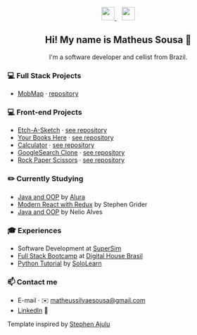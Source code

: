 <p align='center'>
  <a href="https://instagram.com/matchossousa">
    <img height="30" src="https://seeklogo.com/images/I/instagram-new-2016-logo-4773FE3F99-seeklogo.com.png">
  </a>&nbsp;&nbsp;
  <a href="https://www.linkedin.com/in/matheussilvaesousa/">
    <img height="30" src="https://seeklogo.com/images/L/linkedin-new-2020-logo-E14A5D55ED-seeklogo.com.png">
  </a>
</p>

<h2 align="center">Hi! My name is Matheus Sousa 👋</h2>
<p align="center">I'm a software developer and cellist from Brazil.</p>

### 💻 Full Stack Projects

- [MobMap](https://mobmapproducao.herokuapp.com/) · [repository](https://github.com/KenjiKoniossi/Projeto-Integrador)

### 💻 Front-end Projects

- [Etch-A-Sketch](https://matheussilvaesousa.github.io/etch-a-sketch/) · [see repository](https://github.com/matheussilvaesousa/etch-a-sketch)
- [Your Books Here](https://matheussilvaesousa.github.io/library-catalog/) · [see repository](https://github.com/matheussilvaesousa/library-catalog)
- [Calculator](https://matheussilvaesousa.github.io/calculator/) · [see repository](https://github.com/matheussilvaesousa/calculator)
- [GoogleSearch Clone](https://matheussilvaesousa.github.io/google-homepage/) · [see repository](https://github.com/matheussilvaesousa/google-homepage)
- [Rock Paper Scissors](https://matheussilvaesousa.github.io/rock-paper-scissors/) · [see repository](https://github.com/matheussilvaesousa/rock-paper-scissors)

### ✏️ Currently Studying

- [Java and OOP](https://cursos.alura.com.br/formacao-java) by [Alura](https://www.alura.com.br/)
- [Modern React with Redux](https://www.udemy.com/course/react-redux/) by Stephen Grider
- [Java and OOP](https://www.udemy.com/course/java-curso-completo/) by Nelio Alves

### 🎓 Experiences

- Software Development at [SuperSim](https://www.supersim.com.br/)
- [Full Stack Bootcamp](https://pdfhost.io/v/lamUMDAn4_certificadodhbrasilpdf.pdf) at [Digital House Brasil](https://www.digitalhouse.com/br/)
- [Python Tutorial](https://www.sololearn.com/Certificate/1073-14438041/pdf/) by [SoloLearn](https://www.sololearn.com/home)

### 📫 Contact me

- E-mail · ✉️ matheussilvaesousa@gmail.com
- [LinkedIn](https://linkedin.com/in/matheussilvaesousa) 🔗

Template inspired by [Stephen Ajulu](https://github.com/stephenajulu)
